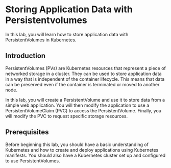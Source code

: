 # Storing Application Data with Persistentvolumes

In this lab, you will learn how to store application data with PersistentVolumes in Kubernetes. 

## Introduction

PersistentVolumes (PVs) are Kubernetes resources that represent a piece of networked storage in a cluster. They can be used to store application data in a way that is independent of the container lifecycle. This means that data can be preserved even if the container is terminated or moved to another node.

In this lab, you will create a PersistentVolume and use it to store data from a simple web application. You will then modify the application to use a PersistentVolumeClaim (PVC) to access the PersistentVolume. Finally, you will modify the PVC to request specific storage resources.

## Prerequisites

Before beginning this lab, you should have a basic understanding of Kubernetes and how to create and deploy applications using Kubernetes manifests. You should also have a Kubernetes cluster set up and configured to use PersistentVolumes.
